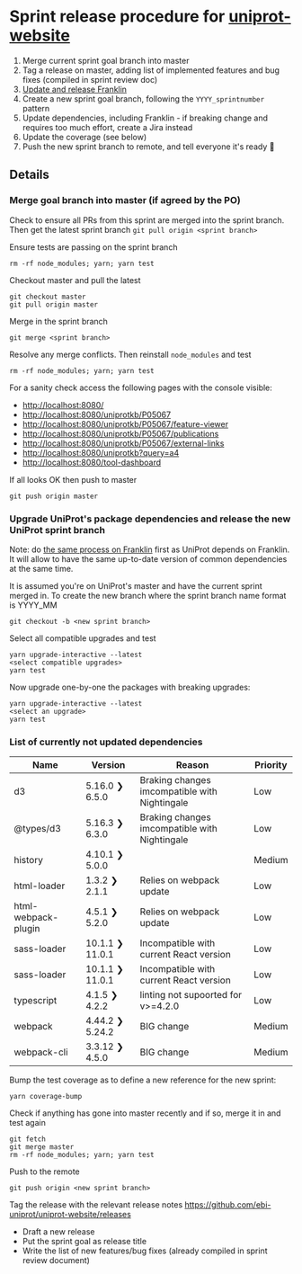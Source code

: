 # Sprint release procedure for [uniprot-website](https://github.com/ebi-uniprot/uniprot-website)
1. Merge current sprint goal branch into master
2. Tag a release on master, adding list of implemented features and bug fixes (compiled in sprint review doc)
3. [Update and release Franklin](franklin_release.md)
3. Create a new sprint goal branch, following the `YYYY_sprintnumber` pattern
4. Update dependencies, including Franklin - if breaking change and requires too much effort, create a Jira instead
5. Update the coverage (see below)
6. Push the new sprint branch to remote, and tell everyone it's ready 🎉


## Details
### Merge goal branch into master (if agreed by the PO)

Check to ensure all PRs from this sprint are merged into the sprint branch. Then get the latest sprint branch
`git pull origin <sprint branch>`

Ensure tests are passing on the sprint branch
```
rm -rf node_modules; yarn; yarn test
```

Checkout master and pull the latest
```
git checkout master
git pull origin master
```

Merge in the sprint branch
```
git merge <sprint branch>
```

Resolve any merge conflicts. Then reinstall `node_modules` and test
```
rm -rf node_modules; yarn; yarn test
```

For a sanity check access the following pages with the console visible:
  -   [http://localhost:8080/](http://localhost:8080/)
  -   [http://localhost:8080/uniprotkb/P05067](http://localhost:8080/uniprotkb/P05067)
  -   [http://localhost:8080/uniprotkb/P05067/feature-viewer](http://localhost:8080/uniprotkb/P05067/feature-viewer)
  -   [http://localhost:8080/uniprotkb/P05067/publications](http://localhost:8080/uniprotkb/P05067/publications)
  -   [http://localhost:8080/uniprotkb/P05067/external-links](http://localhost:8080/uniprotkb/P05067/external-links)
  -   [http://localhost:8080/uniprotkb?query=a4](http://localhost:8080/uniprotkb?query=a4)
  -   [http://localhost:8080/tool-dashboard](http://localhost:8080/tool-dashboard)

If all looks OK then push to master
```
git push origin master
```

### Upgrade UniProt's package dependencies and release the new UniProt sprint branch
Note: do [the same process on Franklin](https://github.com/ebi-uniprot/coding-guidelines/blob/master/franklin_release.md#upgrade-franklins-package-dependencies) first as UniProt depends on Franklin. It will allow to have the same up-to-date version of common dependencies at the same time.

It is assumed you're on UniProt's master and have the current sprint merged in. To create the new branch where the sprint branch name format is YYYY_MM 
```
git checkout -b <new sprint branch>
```

Select all compatible upgrades and test
```
yarn upgrade-interactive --latest
<select compatible upgrades>
yarn test
```

Now upgrade one-by-one the packages with breaking upgrades:
```
yarn upgrade-interactive --latest
<select an upgrade>
yarn test
```

### List of currently not updated dependencies
| Name                | Version           | Reason                                        | Priority    |
| ------------------- | ----------------- | --------------------------------------------- | ----------- |
| d3                  | 5.16.0  ❯  6.5.0  | Braking changes imcompatible with Nightingale | Low         |
| @types/d3           | 5.16.3  ❯  6.3.0  | Braking changes imcompatible with Nightingale | Low         |
| history             | 4.10.1  ❯  5.0.0  |                                               | Medium      |
| html-loader         | 1.3.2   ❯  2.1.1  | Relies on webpack update                      | Low         |
| html-webpack-plugin | 4.5.1   ❯  5.2.0  | Relies on webpack update                      | Low         |
| sass-loader         | 10.1.1  ❯  11.0.1 | Incompatible with current React version       | Low         |
| sass-loader         | 10.1.1  ❯  11.0.1 | Incompatible with current React version       | Low         |
| typescript          | 4.1.5   ❯  4.2.2  | linting not supoorted for v>=4.2.0            | Low         |
| webpack             | 4.44.2  ❯  5.24.2 | BIG change                                    | Medium      |
| webpack-cli         | 3.3.12  ❯  4.5.0  | BIG change                                    | Medium      |

Bump the test coverage as to define a new reference for the new sprint:
```
yarn coverage-bump
```

Check if anything has gone into master recently and if so, merge it in and test again
```
git fetch
git merge master
rm -rf node_modules; yarn; yarn test
```

Push to the remote
```
git push origin <new sprint branch>
```

Tag the release with the relevant release notes https://github.com/ebi-uniprot/uniprot-website/releases
- Draft a new release
- Put the sprint goal as release title
- Write the list of new features/bug fixes (already compiled in sprint review document)
